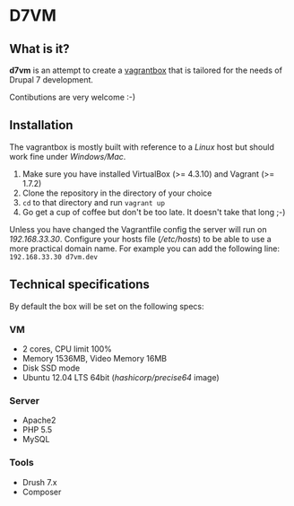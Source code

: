 D7VM
=============

## What is it?
**d7vm** is an attempt to create a [vagrantbox](https://www.vagrantup.com) that is tailored for the needs of Drupal 7 development.

Contibutions are very welcome :-)

## Installation
The vagrantbox is mostly built with reference to a *Linux* host but should work fine under *Windows/Mac*.

1. Make sure you have installed VirtualBox (>= 4.3.10) and Vagrant (>= 1.7.2)
2. Clone the repository in the directory of your choice
3. `cd` to that directory and run `vagrant up`
4. Go get a cup of coffee but don't be too late. It doesn't take that long ;-)

Unless you have changed the Vagrantfile config the server will run on *192.168.33.30*. Configure your hosts file (*/etc/hosts*) to be able to use a more practical domain name. For example you can add the following line:
`192.168.33.30 d7vm.dev`

## Technical specifications
By default the box will be set on the following specs:

### VM
+ 2 cores, CPU limit 100%
+ Memory 1536MB, Video Memory 16MB
+ Disk SSD mode
+ Ubuntu 12.04 LTS 64bit (*hashicorp/precise64* image)

### Server
+ Apache2
+ PHP 5.5
+ MySQL

### Tools
+ Drush 7.x
+ Composer
